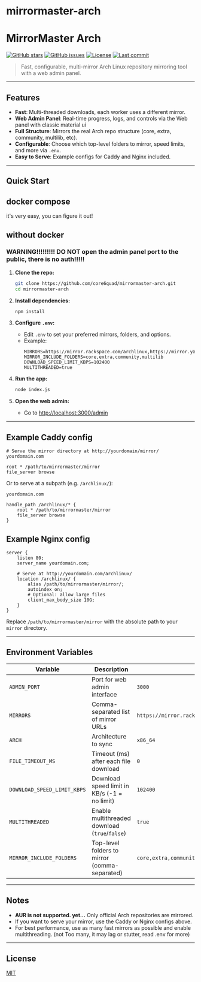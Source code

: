 # mirrormaster-arch

# MirrorMaster Arch

[![GitHub stars](https://img.shields.io/github/stars/core6quad/mirrormaster-arch?style=flat-square)](https://github.com/core6quad/mirrormaster-arch/stargazers)
[![GitHub issues](https://img.shields.io/github/issues/core6quad/mirrormaster-arch?style=flat-square)](https://github.com/core6quad/mirrormaster-arch/issues)
[![License](https://img.shields.io/github/license/core6quad/mirrormaster-arch?style=flat-square)](https://github.com/core6quad/mirrormaster-arch/blob/main/LICENSE)
[![Last commit](https://img.shields.io/github/last-commit/core6quad/mirrormaster-arch?style=flat-square)](https://github.com/core6quad/mirrormaster-arch/commits/main)

> Fast, configurable, multi-mirror Arch Linux repository mirroring tool with a web admin panel.

---

## Features

- **Fast**: Multi-threaded downloads, each worker uses a different mirror.
- **Web Admin Panel**: Real-time progress, logs, and controls via the Web panel with classic material ui
- **Full Structure**: Mirrors the real Arch repo structure (core, extra, community, multilib, etc).
-  **Configurable**: Choose which top-level folders to mirror, speed limits, and more via `.env`.
-  **Easy to Serve**: Example configs for Caddy and Nginx included.

---

## Quick Start

## docker compose

it's very easy, you can figure it out!

## without docker

### WARNING!!!!!!!!! DO NOT open the admin panel port to the public, there is no auth!!!!!

1. **Clone the repo:**
   ```sh
   git clone https://github.com/core6quad/mirrormaster-arch.git
   cd mirrormaster-arch
   ```

2. **Install dependencies:**
   ```sh
   npm install
   ```

3. **Configure `.env`:**
   - Edit `.env` to set your preferred mirrors, folders, and options.
   - Example:
     ```
     MIRRORS=https://mirror.rackspace.com/archlinux,https://mirror.yandex.ru/archlinux
     MIRROR_INCLUDE_FOLDERS=core,extra,community,multilib
     DOWNLOAD_SPEED_LIMIT_KBPS=102400
     MULTITHREADED=true
     ```

4. **Run the app:**
   ```sh
   node index.js
   ```

5. **Open the web admin:**
   - Go to [http://localhost:3000/admin](http://localhost:3000/admin)

---

## Example Caddy config

```caddyfile
# Serve the mirror directory at http://yourdomain/mirror/
yourdomain.com

root * /path/to/mirrormaster/mirror
file_server browse
```

Or to serve at a subpath (e.g. `/archlinux/`):

```caddyfile
yourdomain.com

handle_path /archlinux/* {
    root * /path/to/mirrormaster/mirror
    file_server browse
}
```

## Example Nginx config

```nginx
server {
    listen 80;
    server_name yourdomain.com;

    # Serve at http://yourdomain.com/archlinux/
    location /archlinux/ {
        alias /path/to/mirrormaster/mirror/;
        autoindex on;
        # Optional: allow large files
        client_max_body_size 10G;
    }
}
```

Replace `/path/to/mirrormaster/mirror` with the absolute path to your `mirror` directory.

---

## Environment Variables

| Variable                  | Description                                              | Example/Default                        |
|---------------------------|---------------------------------------------------------|----------------------------------------|
| `ADMIN_PORT`              | Port for web admin interface                            | `3000`                                 |
| `MIRRORS`                 | Comma-separated list of mirror URLs                     | `https://mirror.rackspace.com/archlinux,https://mirror.yandex.ru/archlinux` |
| `ARCH`                    | Architecture to sync                                    | `x86_64`                               |
| `FILE_TIMEOUT_MS`         | Timeout (ms) after each file download                   | `0`                                    |
| `DOWNLOAD_SPEED_LIMIT_KBPS` | Download speed limit in KB/s (-1 = no limit)           | `102400`                               |
| `MULTITHREADED`           | Enable multithreaded download (`true`/`false`)          | `true`                                 |
| `MIRROR_INCLUDE_FOLDERS`  | Top-level folders to mirror (comma-separated)           | `core,extra,community,multilib`        |

---

## Notes

- **AUR is not supported. yet...** Only official Arch repositories are mirrored.
- If you want to serve your mirror, use the Caddy or Nginx configs above.
- For best performance, use as many fast mirrors as possible and enable multithreading. (not Too many, it may lag or stutter, read .env for more)

---

## License

[MIT](LICENSE)
